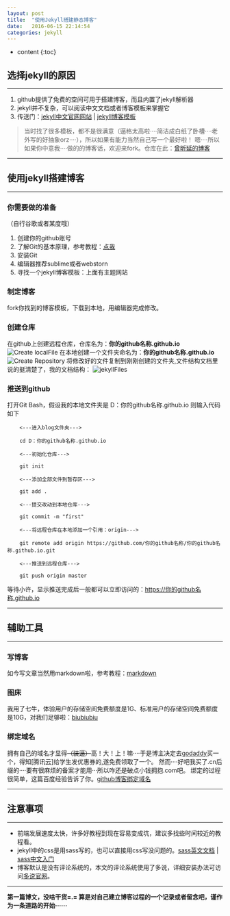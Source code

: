 ```yaml
---
layout: post
title:  "使用Jekyll搭建静态博客"
date:   2016-06-15 22:14:54
categories: jekyll
---
```


* content
{:toc}

## 选择jekyll的原因

---

1. github提供了免费的空间可用于搭建博客，而且内置了jekyll解析器
2. jekyll并不复杂，可以阅读中文文档或者博客模板来掌握它
3. 传送门：[jekyll中文官网网站](http://jekyllcn.com/)  \|  [jekyll博客模板](http://jekyllthemes.org/)

>  当时找了很多模板，都不是很满意（逼格太高啦····简洁成白纸了卧槽····老外写的好抽象orz····），所以如果有能力当然自己写一个最好啦！
>  嗯····所以如果你中意我····做的的博客话，欢迎来fork。仓库在此：[曾昕延的博客](https://github.com/Lance608554/Lance608554.github.io)

---

## 使用jekyll搭建博客

---

### 你需要做的准备

（自行谷歌或者某度哦）

1. 创建你的github账号
2. 了解Git的基本原理，参考教程：[点我](https://git-scm.com/book/zh/v2/%E8%B5%B7%E6%AD%A5-%E5%85%B3%E4%BA%8E%E7%89%88%E6%9C%AC%E6%8E%A7%E5%88%B6)
3. 安装Git
4. 编辑器推荐sublime或者webstorn
5. 寻找一个jekyll博客模板：上面有主题网站

### 制定博客

fork你找到的博客模板，下载到本地，用编辑器完成修改。

### 创建仓库

在github上创建远程仓库，仓库名为：**你的github名称.github.io**
![Create localFile]({{"/static/picture/jekyll_02.png"}})
在本地创建一个文件夹命名为：**你的github名称.github.io**
![Create Repository]({{"/static/picture/jekyll_03.png"}})
将修改好的文件复制到刚刚创建的文件夹,文件结构文档里说的挺清楚了，我的文档结构：
![jekyllFiles]({{"/static/picture/jekyll_01.png"}})

### 推送到github

打开Git Bash，假设我的本地文件夹是 D：你的github名称.github.io 则输入代码如下

        <---进入blog文件夹--->

        cd D：你的github名称.github.io

        <---初始化仓库--->

        git init

        <---添加全部文件到暂存区--->

        git add .

        <---提交改动到本地仓库--->

        git commit -m "first"

        <---将远程仓库在本地添加一个引用：origin--->

        git remote add origin https://github.com/你的github名称/你的github名称.github.io.git

        <---推送到远程仓库--->

        git push origin master

等待小许，显示推送完成后一般都可以立即访问的：https://你的github名称.github.io

---

## 辅助工具

---


### 写博客

如今写文章当然用markdown啦，参考教程：[markdown](http://www.appinn.com/markdown/)


### 图床

我用了七牛，体验用户的存储空间免费额度是1G、标准用户的存储空间免费额度是10G，对我们足够啦：[biubiubiu](http://www.qiniu.com/)


### 绑定域名

拥有自己的域名才显得<del>（装逼）</del>高！大！上！嘛····于是博主决定去[godaddy](http://www.godaddy.com/)买一个，得知[腾讯云]给学生发优惠券的,遂免费领取了一个。
然而····好吧我买了.cn后缀的····要有很麻烦的备案才能用···所以咋还是破点小钱拥抱.com吧。
绑定的过程很简单，这篇百度经验告诉了你。[github博客绑定域名](http://jingyan.baidu.com/article/36d6ed1f5356f31bcf488314.html)

---

## 注意事项

---

*  前端发展速度太快，许多好教程到现在容易变成坑，建议多找些时间较近的教程看。
*  jekyll中的css是用sass写的，也可以直接用css写没问题的。[sass英文文档](http://sass-lang.com/documentation/file.SASS_REFERENCE.html)  \|   [sass中文入门](http://www.w3cplus.com/sassguide/)
*  博客默认是没有评论系统的，本文的评论系统使用了多说，详细安装办法可访问[多说官网](http://duoshuo.com/)。

---

**第一篇博文，没啥干货=.= 算是对自己建立博客过程的一个记录或者留念吧，谨作为一条道路的开始······**
